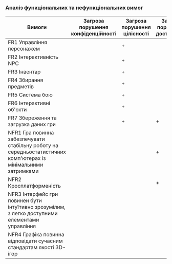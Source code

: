 ### Аналіз функціональних та нефункціональних вимог
| **Вимоги**                     | **Загроза порушення конфіденційності** | **Загроза порушення цілісності** | **Загроза порушення доступності** |
|----------------------------|------------------------------------|------------------------------|-------------------------------|
| FR1 Управління персонажем      |                                   | +                            |                              |
| FR2 Інтерактивність NPC        |                                   | +                            |                               |
| FR3 Інвентар                   |                                   | +                            |                              |
| FR4 Збирання предметів         |                                   | +                            |                              |
| FR5 Система бою                |                                   | +                            |                              |
| FR6 Інтерактивні об'єкти       |                                   | +                            |                              |
| FR7 Збереження та загрузка даних гри      |                                   | +                            |  +                            |
| NFR1 Гра повинна забезпечувати стабільну роботу на середньостатистичних комп'ютерах із мінімальними затримками            |                                   |                             | +                             |
| NFR2 Кросплатформеність        |                                   |                              | +                             |
| NFR3 Інтерфейс гри повинен бути інтуїтивно зрозумілим, з легко доступними елементами управління    |                                   |                              |                               |
| NFR4 Графіка повинна відповідати сучасним стандартам якості 3D-ігор          |                                   |                             |                               |

